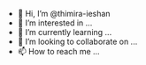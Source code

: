 - 👋 Hi, I’m @thimira-ieshan
- 👀 I’m interested in ...
- 🌱 I’m currently learning ...
- 💞️ I’m looking to collaborate on ...
- 📫 How to reach me ...

<!---
thimira-ieshan/thimira-ieshan is a ✨ special ✨ repository because its `README.md` (this file) appears on your GitHub profile.
You can click the Preview link to take a look at your changes.
--->
